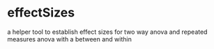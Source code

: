# effectSizes

a helper tool to establish effect sizes for two way anova and repeated measures anova with a between and within
